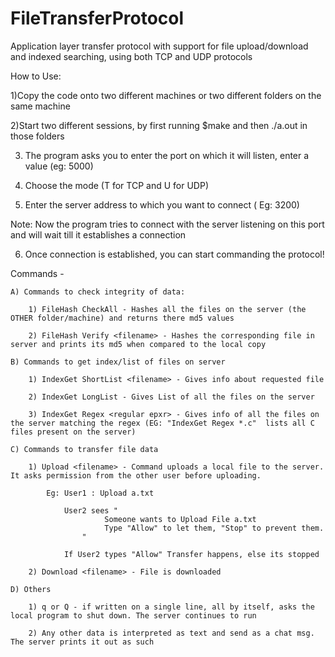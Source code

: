 FileTransferProtocol
====================

Application layer transfer protocol with support for file upload/download and   indexed searching, using both TCP and UDP protocols

How to Use:

1)Copy the code onto two different machines or two different folders on the same machine

2)Start two different sessions, by first running $make and then ./a.out in those folders

3) The program asks you to enter the port on which it will listen, enter a value (eg: 5000)

4) Choose the mode (T for TCP and U for UDP)

5) Enter the server address to which you want to connect ( Eg: 3200)

Note: Now the program tries to connect with the server listening on this port and will wait till it establishes a connection

6) Once connection is established, you can start commanding the protocol!

Commands - 
	
	A) Commands to check integrity of data: 
	
		1) FileHash CheckAll - Hashes all the files on the server (the OTHER folder/machine) and returns there md5 values
	
		2) FileHash Verify <filename> - Hashes the corresponding file in server and prints its md5 when compared to the local copy
	
	B) Commands to get index/list of files on server
		
		1) IndexGet ShortList <filename> - Gives info about requested file
		
		2) IndexGet LongList - Gives List of all the files on the server
		
		3) IndexGet Regex <regular epxr> - Gives info of all the files on the server matching the regex (EG: "IndexGet Regex *.c"  lists all C files present on the server)

	C) Commands to transfer file data
		
		1) Upload <filename> - Command uploads a local file to the server. It asks permission from the other user before uploading.
		
			Eg: User1 : Upload a.txt
		
			    User2 sees " 
			    		 Someone wants to Upload File a.txt
			    		 Type "Allow" to let them, "Stop" to prevent them.
					"
		
			    If User2 types "Allow" Transfer happens, else its stopped
		
		2) Download <filename> - File is downloaded
	
	D) Others
	
		1) q or Q - if written on a single line, all by itself, asks the local program to shut down. The server continues to run
	
		2) Any other data is interpreted as text and send as a chat msg. The server prints it out as such


